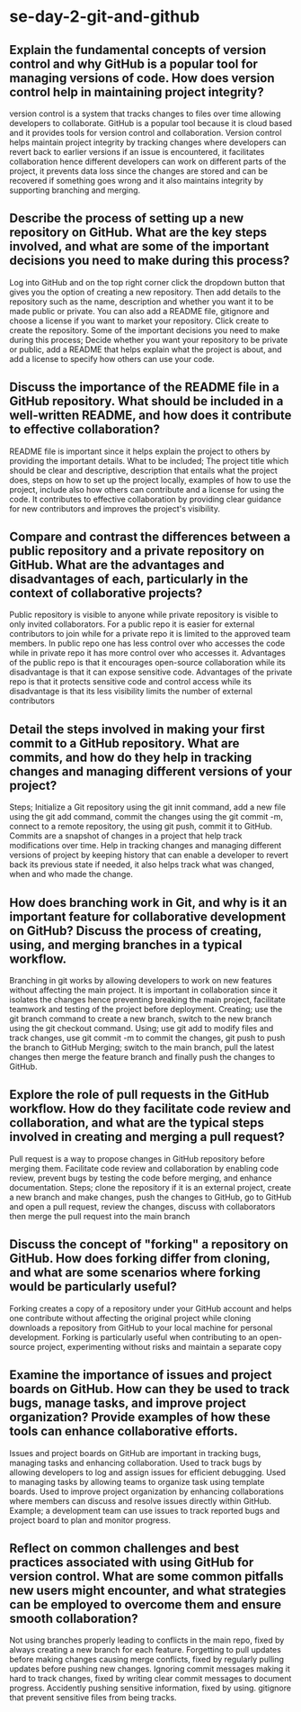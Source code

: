 # se-day-2-git-and-github
## Explain the fundamental concepts of version control and why GitHub is a popular tool for managing versions of code. How does version control help in maintaining project integrity?
version control is a system that tracks changes to files over time allowing developers to collaborate. GitHub is a popular tool because it is cloud based and it provides tools for version control and collaboration. Version control helps maintain project integrity by tracking changes where developers can revert back to earlier versions if an issue is encountered, it facilitates collaboration hence different developers can work on different parts of the project, it prevents data loss since the changes are stored and can be recovered if something goes wrong and it also maintains integrity by supporting branching and merging.

## Describe the process of setting up a new repository on GitHub. What are the key steps involved, and what are some of the important decisions you need to make during this process?
Log into GitHub and on the top right corner click the dropdown button that gives you the option of creating a new repository. Then add details to the repository such as the name, description and whether you want it to be made public or private. You can also add a README file, gitignore and choose a license if you want to market your repository. Click create to create the repository. 
Some of the important decisions you need to make during this process; Decide whether you want your repository to be private or public, add a README that helps explain what the project is about, and add a license to specify how others can use your code. 


## Discuss the importance of the README file in a GitHub repository. What should be included in a well-written README, and how does it contribute to effective collaboration?
README file is important since it helps explain the project to others by providing the important details.
What to be included; The project title which should be clear and descriptive, description that entails what the project does, steps on how to set up the project locally, examples of how to use the project, include also how others can contribute and a license for using the code.
It contributes to effective collaboration by providing clear guidance for new contributors and improves the project's visibility.


## Compare and contrast the differences between a public repository and a private repository on GitHub. What are the advantages and disadvantages of each, particularly in the context of collaborative projects?
Public repository is visible to anyone while private repository is visible to only invited collaborators. For a public repo it is easier for external contributors to join while for a private repo it is limited to the approved team members. In public repo one has less control over who accesses the code while in private repo it has more control over who accesses it.
Advantages of the public repo is that it encourages open-source collaboration while its disadvantage is that it can expose sensitive code.
Advantages of the private repo is that it protects sensitive code and control access while its disadvantage is that its less visibility limits the number of external contributors


## Detail the steps involved in making your first commit to a GitHub repository. What are commits, and how do they help in tracking changes and managing different versions of your project?
Steps; Initialize a Git repository using the git innit command, add a new file using the git add command, commit the changes using the git commit -m, connect to a remote repository, the using git push, commit it to GitHub.
Commits are a snapshot of changes in a project that help track modifications over time. 
Help in tracking changes and managing different versions of project by keeping history that can enable a developer to revert back its previous state if needed, it also helps track what was changed, when and who made the change. 


## How does branching work in Git, and why is it an important feature for collaborative development on GitHub? Discuss the process of creating, using, and merging branches in a typical workflow.
Branching in git works by allowing developers to work on new features without affecting the main project. It is important in collaboration since it isolates the changes hence preventing breaking the main project, facilitate teamwork and testing of the project before deployment. 
Creating; use the git branch command to create a new branch, switch to the new branch using the git checkout command.
Using; use git add to modify files and track changes, use git commit -m to commit the changes, git push to push the branch to GitHub 
Merging; switch to the main branch, pull the latest changes then merge the feature branch and finally push the changes to GitHub.


## Explore the role of pull requests in the GitHub workflow. How do they facilitate code review and collaboration, and what are the typical steps involved in creating and merging a pull request?
Pull request is a way to propose changes in GitHub repository before merging them.
Facilitate code review and collaboration by enabling code review, prevent bugs by testing the code before merging, and enhance documentation.
Steps; clone the repository if it is an external project, create a new branch and make changes, push the changes to GitHub, go to GitHub and open a pull request, review the changes, discuss with collaborators then merge the pull request into the main branch


## Discuss the concept of "forking" a repository on GitHub. How does forking differ from cloning, and what are some scenarios where forking would be particularly useful?
Forking creates a copy of a repository under your GitHub account and helps one contribute without affecting the original project while cloning downloads a repository from GitHub to your local machine for personal development. Forking is particularly useful when contributing to an open-source project, experimenting without risks and maintain a separate copy

## Examine the importance of issues and project boards on GitHub. How can they be used to track bugs, manage tasks, and improve project organization? Provide examples of how these tools can enhance collaborative efforts.
Issues and project boards on GitHub are important in tracking bugs, managing tasks and enhancing collaboration. Used to track bugs by allowing developers to log and assign issues for efficient debugging. Used to managing tasks by allowing teams to organize task using template boards. Used to improve project organization by enhancing collaborations where members can discuss and resolve issues directly within GitHub.
Example; a development team can use issues to track reported bugs and project board to plan and monitor progress.


## Reflect on common challenges and best practices associated with using GitHub for version control. What are some common pitfalls new users might encounter, and what strategies can be employed to overcome them and ensure smooth collaboration?
Not using branches properly leading to conflicts in the main repo, fixed by always creating a new branch for each feature.
Forgetting to pull updates before making changes causing merge conflicts, fixed by regularly pulling updates before pushing new changes.
Ignoring commit messages making it hard to track changes, fixed by writing clear commit messages to document progress.
Accidently pushing sensitive information, fixed by using. gitignore that prevent sensitive files from being tracks.

